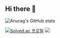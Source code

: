 ## Hi there 👋

![Anurag's GitHub stats](https://github-readme-stats.vercel.app/api?username=Youn-Rha&show_icons=true&theme=dark)

[![Solved.ac
프로필](http://mazassumnida.wtf/api/v2/generate_badge?boj=ry0218)](https://solved.ac/ry0218) <img src="http://mazandi.herokuapp.com/api?handle=ry0218&theme=cold"/>
<!--
**Youn-Rha/Youn-Rha** is a ✨ _special_ ✨ repository because its `README.md` (this file) appears on your GitHub profile.

Here are some ideas to get you started:



- 🔭 I’m currently working on ...
- 🌱 I’m currently learning ...
- 👯 I’m looking to collaborate on ...
- 🤔 I’m looking for help with ...
- 💬 Ask me about ...
- 📫 How to reach me: ...
- 😄 Pronouns: ...
- ⚡ Fun fact: ...
-->
